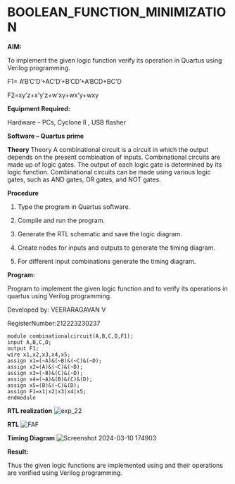 # BOOLEAN_FUNCTION_MINIMIZATION

**AIM:**

To implement the given logic function verify its operation in Quartus using Verilog programming.

F1= A’B’C’D’+AC’D’+B’CD’+A’BCD+BC’D 

F2=xy’z+x’y’z+w’xy+wx’y+wxy

**Equipment Required:**

Hardware – PCs, Cyclone II , USB flasher

**Software – Quartus prime**

**Theory**
Theory A combinational circuit is a circuit in which the output depends on the present combination of inputs. Combinational circuits are made up of logic gates. The output of each logic gate is determined by its logic function. Combinational circuits can be made using various logic gates, such as AND gates, OR gates, and NOT gates.   


**Procedure**

1.	Type the program in Quartus software.

2.	Compile and run the program.

3.	Generate the RTL schematic and save the logic diagram.

4.	Create nodes for inputs and outputs to generate the timing diagram.

5.	For different input combinations generate the timing diagram.


**Program:**

Program to implement the given logic function and to verify its operations in quartus using Verilog programming. 

Developed by: VEERARAGAVAN V

RegisterNumber:212223230237
```
module combinationalcircuit(A,B,C,D,F1);
input A,B,C,D;
output F1;
wire x1,x2,x3,x4,x5;
assign x1=(~A)&(~B)&(~C)&(~D);
assign x2=(A)&(~C)&(~D);
assign x3=(~B)&(C)&(~D);
assign x4=(~A)&(B)&(C)&(D);
assign x5=(B)&(~C)&(D);
assign F1=x1|x2|x3|x4|x5;
endmodule
```

**RTL realization**
![exp_22](https://github.com/Yuvan291205/BOOLEAN_FUNCTION_MINIMIZATION/assets/138849170/be307360-7eda-44f5-937b-7cdb50c75180)


**RTL**
![FAF](https://github.com/Yuvan291205/BOOLEAN_FUNCTION_MINIMIZATION/assets/138849170/18a918a3-5b3f-4e71-9b28-388a47004232)


**Timing Diagram**
![Screenshot 2024-03-10 174903](https://github.com/Yuvan291205/BOOLEAN_FUNCTION_MINIMIZATION/assets/138849170/b06b92fd-c8ae-4e4e-9674-785a57ce3f75)


**Result:**

Thus the given logic functions are implemented using and their operations are verified using Verilog programming.

